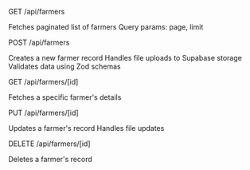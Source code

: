GET /api/farmers

Fetches paginated list of farmers Query params: page, limit

POST /api/farmers

Creates a new farmer record Handles file uploads to Supabase storage Validates data using Zod schemas

GET /api/farmers/[id]

Fetches a specific farmer's details

PUT /api/farmers/[id]

Updates a farmer's record Handles file updates

DELETE /api/farmers/[id]

Deletes a farmer's record
